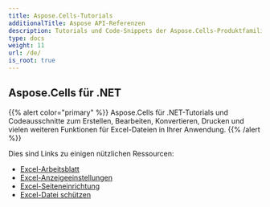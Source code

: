 ```yaml
---
title: Aspose.Cells-Tutorials
additionalTitle: Aspose API-Referenzen
description: Tutorials und Code-Snippets der Aspose.Cells-Produktfamilie. Es enthält grundlegende und fortgeschrittene Tutorials zur Verwendung von Aspose.Cells.
type: docs
weight: 11
url: /de/
is_root: true
---
```


## Aspose.Cells für .NET
{{% alert color="primary" %}}
Aspose.Cells für .NET-Tutorials und Codeausschnitte zum Erstellen, Bearbeiten, Konvertieren, Drucken und vielen weiteren Funktionen für Excel-Dateien in Ihrer Anwendung. 
{{% /alert %}}

Dies sind Links zu einigen nützlichen Ressourcen:
 
- [Excel-Arbeitsblatt](./net/excel-worksheet-csharp-tutorials/)
- [Excel-Anzeigeeinstellungen](./net/excel-display-settings-csharp-tutorials)
- [Excel-Seiteneinrichtung](./net/excel-page-setup)
- [Excel-Datei schützen](./net/protect-excel-file/)